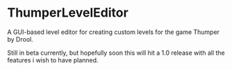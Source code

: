 # ThumperLevelEditor
A GUI-based level editor for creating custom levels for the game Thumper by Drool.

Still in beta currently, but hopefully soon this will hit a 1.0 release with all the features i wish to have planned.
